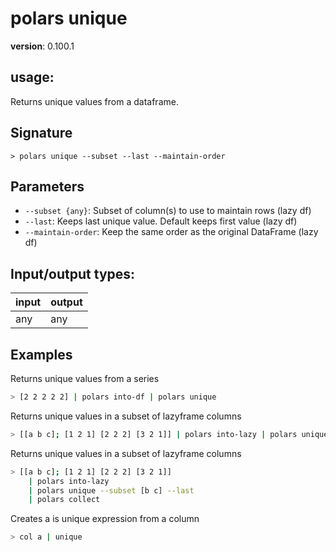 # polars unique

**version**: 0.100.1

## **usage**:

Returns unique values from a dataframe.

## Signature

`> polars unique --subset --last --maintain-order`

## Parameters

- `--subset {any}`: Subset of column(s) to use to maintain rows (lazy df)
- `--last`: Keeps last unique value. Default keeps first value (lazy df)
- `--maintain-order`: Keep the same order as the original DataFrame (lazy df)

## Input/output types:

| input | output |
| ----- | ------ |
| any   | any    |

## Examples

Returns unique values from a series

```bash
> [2 2 2 2 2] | polars into-df | polars unique
```

Returns unique values in a subset of lazyframe columns

```bash
> [[a b c]; [1 2 1] [2 2 2] [3 2 1]] | polars into-lazy | polars unique --subset [b c] | polars collect
```

Returns unique values in a subset of lazyframe columns

```bash
> [[a b c]; [1 2 1] [2 2 2] [3 2 1]]
    | polars into-lazy
    | polars unique --subset [b c] --last
    | polars collect
```

Creates a is unique expression from a column

```bash
> col a | unique
```
